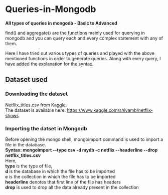 # Queries-in-Mongodb

**All types of queries in mongodb - Basic to Advanced**

find() and aggregate() are the functions mainly used for querying in mongodb and you can query each and every complex statement with any of them.

Here I have tried out various types of queries and played with the above mentioned functions in order to generate queries. Along with every query, I have added the explanation for the syntax.

## Dataset used ##

### Downloading the dataset ###
Netflix_titles.csv from Kaggle.  
The dataset is available here: https://www.kaggle.com/shivamb/netflix-shows  

### Importing the datset in Mongodb ###
Before opening the mongo shell, mongoimport command is used to import a file in the database.  
**Syntax: mongoimport --type csv -d mydb -c netflix --headerline --drop netflix_titles.csv**   
Here,   
**type** is the type of file,  
**d** is the database in which the file has to be imported  
**c** is the collection in which the file has to be imported  
**headerline** denotes that first line of the file has headers  
**drop** is used to drop all the data already present in the collection



